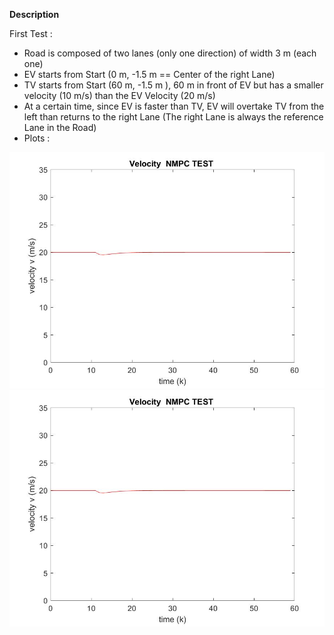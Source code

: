 **Description**

First Test : 
* Road is composed of two lanes (only one direction) of width 3 m (each one)
* EV starts from Start (0 m, -1.5 m == Center of the right Lane)
* TV starts from Start (60 m, -1.5 m ), 60 m in front of EV but has a smaller velocity (10 m/s) than the EV Velocity (20 m/s)
* At a certain time, since EV is faster than TV, EV will overtake TV from the left than returns to the right Lane (The right Lane is always the reference Lane in the Road)
* Plots :

![](simulations/SimpleTest1TV/velocity.jpg) ![](simulations/SimpleTest1TV/velocity.jpg)
